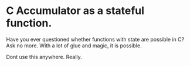 # C Accumulator as a stateful function.

Have you ever questioned whether functions with state are possible in C? Ask no more. With a lot of glue and magic, it is possible.

Dont use this anywhere. Really.